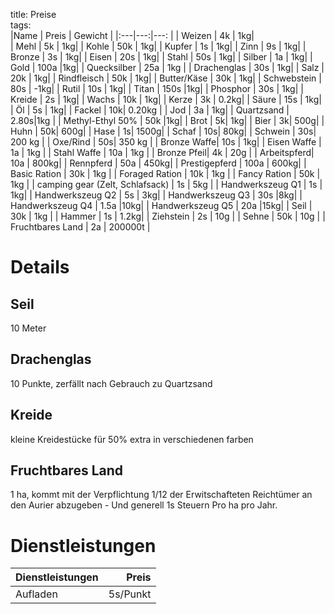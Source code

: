 title: Preise  
tags:   
|Name | Preis | Gewicht |
|:---|---:|---: |
| Weizen      | 4k |  1kg|  
| Mehl        | 5k |  1kg|
| Kohle       | 50k | 1kg|
| Kupfer      | 1s |  1kg|
| Zinn        | 9s |  1kg|
| Bronze      | 3s |  1kg|
| Eisen       | 20s | 1kg|
| Stahl       | 50s | 1kg|
| Silber      | 1a  | 1kg|
| Gold        | 100a |1kg|
| Quecksilber | 25a | 1kg |
| Drachenglas | 30s | 1kg|
| Salz        | 20k | 1kg|
| Rindfleisch | 50k | 1kg|
| Butter/Käse | 30k | 1kg|
| Schwebstein | 80s | -1kg|
| Rutil       | 10s | 1kg|
| Titan       | 150s |1kg|
| Phosphor    | 30s | 1kg|
| Kreide      | 2s |  1kg|
| Wachs       | 10k | 1kg|
| Kerze       | 3k  | 0.2kg|
| Säure       | 15s | 1kg|
| Öl          | 5s |  1kg|
| Fackel      | 10k| 0.20kg |
| Jod         | 3a |  1kg|
| Quartzsand  | 2.80s|1kg |
| Methyl-Ethyl 50% | 50k |1kg|
| Brot        | 5k|   1kg|
| Bier        | 3k|  500g|
| Huhn        | 50k| 600g|
| Hase        | 1s| 1500g|
| Schaf       | 10s| 80kg|
| Schwein     | 30s| 200 kg |
| Oxe/Rind    | 50s| 350 kg |
| Bronze Waffe| 10s | 1kg|
| Eisen Waffe | 1a | 1kg |
| Stahl Waffe | 10a | 1kg |
| Bronze Pfeil| 4k | 20g |
| Arbeitspferd| 10a | 800kg|
| Rennpferd   | 50a |  450kg|
| Prestigepferd | 100a |  600kg|
| Basic Ration | 30k | 1kg |
| Foraged Ration | 10k | 1kg |
| Fancy Ration | 50k | 1kg |
| camping gear (Zelt, Schlafsack) | 1s | 5kg |
| Handwerkszeug Q1 | 1s | 1kg|
| Handwerkszeug Q2 | 5s | 3kg|
| Handwerkszeug Q3 | 30s |8kg|
| Handwerkszeug Q4 | 1.5a |10kg|
| Handwerkszeug Q5 | 20a |15kg|
| Seil | 30k | 1kg |
| Hammer | 1s | 1.2kg|
| Ziehstein | 2s | 10g |
| Sehne | 50k | 10g |
| Fruchtbares Land | 2a |  200000t |


# Details
## Seil
10 Meter
## Drachenglas
10 Punkte, zerfällt nach Gebrauch zu Quartzsand
## Kreide
kleine Kreidestücke
für 50% extra in verschiedenen farben

## Fruchtbares Land
1 ha, kommt mit der Verpflichtung 1/12 der Erwitschafteten Reichtümer an den Aurier abzugeben - Und generell 1s Steuern Pro ha pro Jahr.   

# Dienstleistungen
|Dienstleistungen | Preis |  
| :--- | ---: |  
| Aufladen | 5s/Punkt |  
